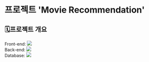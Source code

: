 # 프로젝트 'Movie Recommendation'

## 🗓️프로젝트 개요

Front-end: <img src="https://img.shields.io/badge/React-20232A?style=for-the-badge&logo=react&logoColor=61DAFB"></img><br>
Back-end: <img src="https://img.shields.io/badge/Django-092E20?style=for-the-badge&logo=django&logoColor=white"></img><br>
Database: <img src="https://img.shields.io/badge/MongoDB-4EA94B?style=for-the-badge&logo=mongodb&logoColor=white"></img><br>

